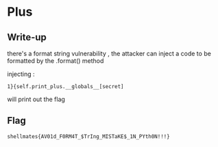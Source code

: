 # Plus

## Write-up

there's a format string vulnerability , the attacker can inject a code to be formatted by the .format() method 

injecting :

```
1}{self.print_plus.__globals__[secret]
```

will print out the flag 

## Flag

`shellmates{AV01d_F0RM4T_$TrIng_MISTaKE$_1N_PYth0N!!!}`
